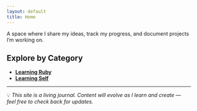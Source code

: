 ```yaml
---
layout: default
title: Home
---
```


A space where I share my ideas, track my progress, and document projects I’m working on.  

## Explore by Category

- **[Learning Ruby](categories/ruby)**
- **[Learning Self](categories/understanding_self)** 

<!--
- Books
- Machine Learning
- AI
- Language
- Flute
- Maths
- Physics
- Vizualizations
- AP
- History
- Public Health
- Laxmikant
- *(More categories coming soon…)*
-->
---

💡 *This site is a living journal. Content will evolve as I learn and create — feel free to check back for updates.*



